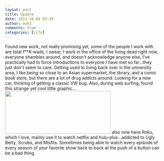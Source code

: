 ```yaml
---
layout: post
title: Update
date: 2011-10-04 02:39
author: woh3
comments: true
categories: [Life]
---
```

Found new work, not really promising yet, some of the people I work with are total f**K-wads, I swear, I work in the office of the living dead right now, everyone shambles around, and doesn't acknowledge anyone else, I've practically had to force introductions to everyone I have met so far...they just don't seem to care. Getting used to living back over in the university area, I like being so close to an Asian supermarket, the library, and a comic book store, but there are a lot of drug addicts around. Looking for a new car, thinking of getting a classic VW bug. Also, during web surfing, found this strange yet cool little graphic...
<a href="http://woh3blog.files.wordpress.com/2011/10/zombie-attack.gif"><img src="http://woh3blog.files.wordpress.com/2011/10/zombie-attack.gif" alt="" title="zombie-attack" width="345" height="139" class="alignleft size-full wp-image-607" /></a>
also now have Roku, which I love, mainly use it to watch netflix and hulu-plus...addicted to Ugly Betty, Scrubs, and Misfits. Sometimes being able to watch every episode of every season of your favorite show back to back at the push of a button can be a bad thing. 


